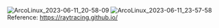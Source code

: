 ![ArcoLinux_2023-06-11_20-58-09](https://github.com/kshyr/ray-tracer-rs/assets/60661103/3930fae9-1d88-475a-b0e2-6a548d299634)
![ArcoLinux_2023-06-11_23-57-58](https://github.com/kshyr/ray-tracer-rs/assets/60661103/b26b1196-b7c4-4ad9-a698-1825b6a82ff6)
Reference: https://raytracing.github.io/
